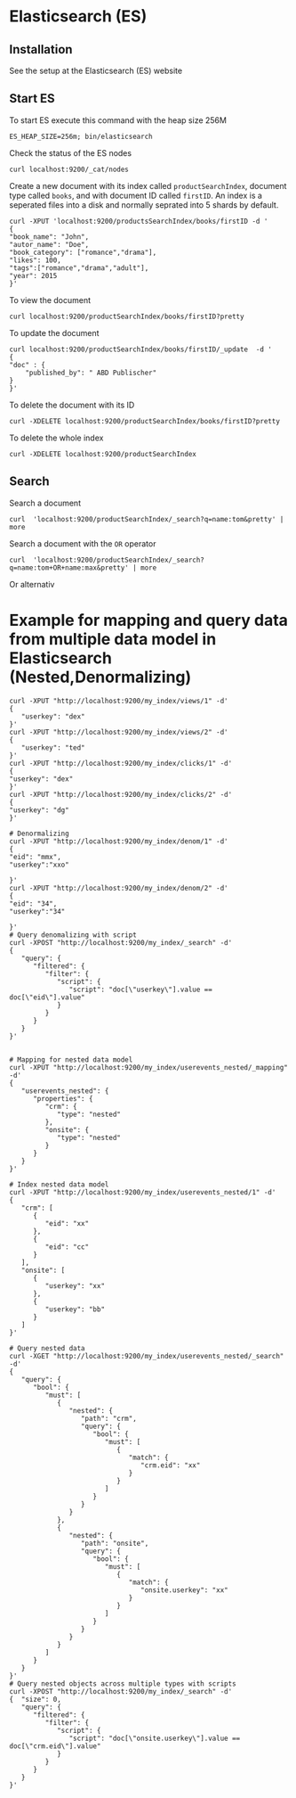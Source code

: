 # Elasticsearch (ES)

## Installation
See the setup at the Elasticsearch (ES) website

## Start ES
To start ES execute this command with the heap size 256M
```
ES_HEAP_SIZE=256m; bin/elasticsearch
```
Check the status of the ES nodes

```
curl localhost:9200/_cat/nodes
```

Create a new document with its index called ```productSearchIndex```, 
document type called ```books```, and with document ID called ```firstID```.
An index is a seperated files into a disk and normally seprated into 5 shards by default.
```
curl -XPUT 'localhost:9200/productsSearchIndex/books/firstID -d '
{
"book_name": "John",
"autor_name": "Doe",
"book_category": ["romance","drama"],
"likes": 100,
"tags":["romance","drama","adult"],
"year": 2015
}'
```
To view the document
```
curl localhost:9200/productSearchIndex/books/firstID?pretty
```
To update the document

```
curl localhost:9200/productSearchIndex/books/firstID/_update  -d '
{
"doc" : {
	"published_by": " ABD Publischer"
}
}'
```
To delete the document with its ID
```
curl -XDELETE localhost:9200/productSearchIndex/books/firstID?pretty
```
To delete the whole index

```
curl -XDELETE localhost:9200/productSearchIndex
```

## Search
Search a document
```
curl  'localhost:9200/productSearchIndex/_search?q=name:tom&pretty' | more
```
Search a document with the ```OR``` operator
```
curl  'localhost:9200/productSearchIndex/_search?q=name:tom+OR+name:max&pretty' | more
```
Or alternativ

# Example for mapping and query data from multiple data model in Elasticsearch (Nested,Denormalizing)

```
curl -XPUT "http://localhost:9200/my_index/views/1" -d'
{
   "userkey": "dex"
}'
curl -XPUT "http://localhost:9200/my_index/views/2" -d'
{
   "userkey": "ted"
}'
curl -XPUT "http://localhost:9200/my_index/clicks/1" -d'
{
"userkey": "dex"
}'
curl -XPUT "http://localhost:9200/my_index/clicks/2" -d'
{
"userkey": "dg"
}'

# Denormalizing
curl -XPUT "http://localhost:9200/my_index/denom/1" -d'
{
"eid": "mmx",
"userkey":"xxo"

}'
curl -XPUT "http://localhost:9200/my_index/denom/2" -d'
{
"eid": "34",
"userkey":"34"

}'
# Query denomalizing with script
curl -XPOST "http://localhost:9200/my_index/_search" -d'
{
   "query": {
      "filtered": {
         "filter": {
            "script": {
               "script": "doc[\"userkey\"].value == doc[\"eid\"].value"
            }
         }
      }
   }
}'


# Mapping for nested data model
curl -XPUT "http://localhost:9200/my_index/userevents_nested/_mapping" -d'
{
   "userevents_nested": {
      "properties": {
         "crm": {
            "type": "nested"
         },
         "onsite": {
            "type": "nested"
         }
      }
   }
}'

# Index nested data model
curl -XPUT "http://localhost:9200/my_index/userevents_nested/1" -d'
{
   "crm": [
      {
         "eid": "xx"
      },
      {
         "eid": "cc"
      }
   ],
   "onsite": [
      {
         "userkey": "xx"
      },
      {
         "userkey": "bb"
      }
   ]
}'

# Query nested data
curl -XGET "http://localhost:9200/my_index/userevents_nested/_search" -d'
{
   "query": {
      "bool": {
         "must": [
            {
               "nested": {
                  "path": "crm",
                  "query": {
                     "bool": {
                        "must": [
                           {
                              "match": {
                                 "crm.eid": "xx"
                              }
                           }
                        ]
                     }
                  }
               }
            },
            {
               "nested": {
                  "path": "onsite",
                  "query": {
                     "bool": {
                        "must": [
                           {
                              "match": {
                                 "onsite.userkey": "xx"
                              }
                           }
                        ]
                     }
                  }
               }
            }
         ]
      }
   }
}'
# Query nested objects across multiple types with scripts
curl -XPOST "http://localhost:9200/my_index/_search" -d'
{  "size": 0, 
   "query": {
      "filtered": {
         "filter": {
            "script": {
               "script": "doc[\"onsite.userkey\"].value == doc[\"crm.eid\"].value"
            }
         }
      }
   }
}'

```




